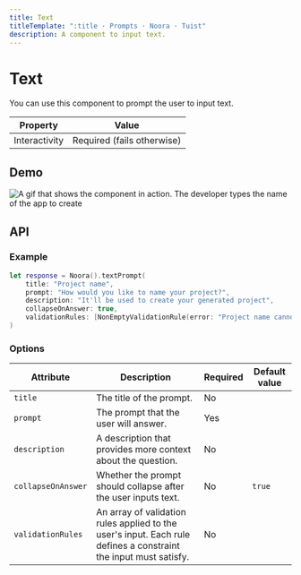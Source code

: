 ```yaml
---
title: Text
titleTemplate: ":title · Prompts · Noora · Tuist"
description: A component to input text.
---
```


# Text

You can use this component to prompt the user to input text.

| Property | Value |
| --- | --- |
| Interactivity | Required (fails otherwise) |

## Demo

![A gif that shows the component in action. The developer types the name of the app to create](/components/prompts/text.gif)

## API

### Example

```swift
let response = Noora().textPrompt(
    title: "Project name",
    prompt: "How would you like to name your project?",
    description: "It'll be used to create your generated project",
    collapseOnAnswer: true,
    validationRules: [NonEmptyValidationRule(error: "Project name cannot be empty.")]
)
```

### Options

| Attribute | Description | Required | Default value |
| --- | --- | --- | --- |
| `title` | The title of the prompt. | No | |
| `prompt` | The prompt that the user will answer. | Yes | |
| `description` | A description that provides more context about the question. | No | |
| `collapseOnAnswer` | Whether the prompt should collapse after the user inputs text. | No | `true` |
| `validationRules` | An array of validation rules applied to the user's input. Each rule defines a constraint the input must satisfy. | No | |
